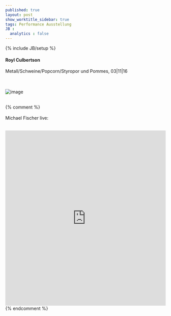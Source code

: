 ```yaml
---
published: true
layout: post
show_worktitle_sidebar: true
tags: Performance Ausstellung
JB :
  analytics : false
---
```


{% include JB/setup %}




<p>
<h4>Royl Culbertson</h4>
Metall/Schweine/Popcorn/Styropor und Pommes, 03|11|16

<br /><br />
<img src="{{ site.url }}/images/royl-culbertson.jpg" alt="image">
<br /><br />


{% comment %}
<br /><br />
Michael Fischer live:
<br /><br />
<iframe width="100%" height="550" frameborder="0" allowfullscreen="" webkitallowfullscreen="" src="https://www.youtube.com/embed/PaHuNu9I3O8">
</iframe>
<br />
{% endcomment %}

</p>



